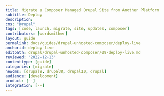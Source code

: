 ```yaml
---
title: Migrate a Composer Managed Drupal Site from Another Platform
subtitle: Deploy
description: 
cms: "Drupal"
tags: [code, launch, migrate, site, updates, composer]
contributors: [wordsmither]
layout: guide
permalink: docs/guides/drupal-unhosted-composer/deploy-live
anchorid: deploy-live
editpath: drupal/drupal-unhosted-composer/09-deploy-live.md
reviewed: "2022-12-13"
contenttype: [guide]
categories: [migrate]
newcms: [drupal9, drupal8, drupal10, drupal]
audience: [development]
product: [--]
integration: [--]
---
```


<Partial file="drupal/deploy-using-launch.md" />
